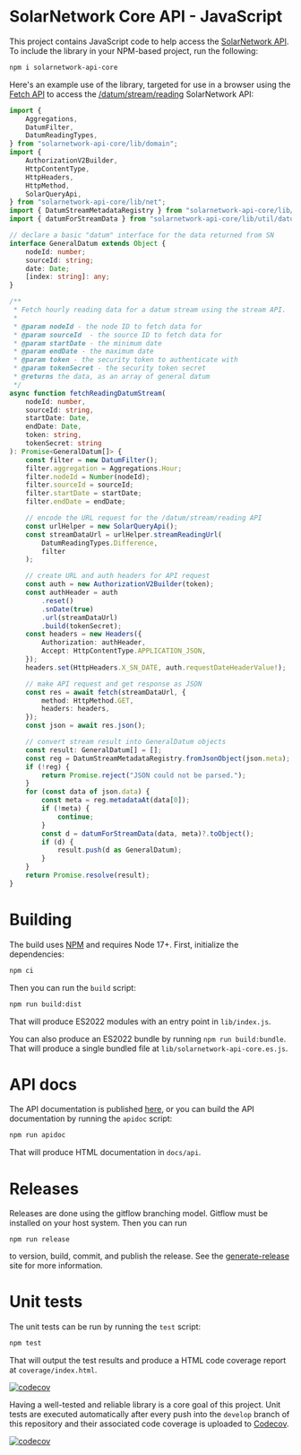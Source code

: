 # SolarNetwork Core API - JavaScript

This project contains JavaScript code to help access the [SolarNetwork API][solarnet-api].
To include the library in your NPM-based project, run the following:

```sh
npm i solarnetwork-api-core
```

Here's an example use of the library, targeted for use in a browser using the [Fetch API][fetch] to
access the [/datum/stream/reading][stream-reading] SolarNetwork API:

```ts
import {
	Aggregations,
	DatumFilter,
	DatumReadingTypes,
} from "solarnetwork-api-core/lib/domain";
import {
	AuthorizationV2Builder,
	HttpContentType,
	HttpHeaders,
	HttpMethod,
	SolarQueryApi,
} from "solarnetwork-api-core/lib/net";
import { DatumStreamMetadataRegistry } from "solarnetwork-api-core/lib/util";
import { datumForStreamData } from "solarnetwork-api-core/lib/util/datum";

// declare a basic "datum" interface for the data returned from SN
interface GeneralDatum extends Object {
	nodeId: number;
	sourceId: string;
	date: Date;
	[index: string]: any;
}

/**
 * Fetch hourly reading data for a datum stream using the stream API.
 *
 * @param nodeId - the node ID to fetch data for
 * @param sourceId  - the source ID to fetch data for
 * @param startDate - the minimum date
 * @param endDate - the maximum date
 * @param token - the security token to authenticate with
 * @param tokenSecret - the security token secret
 * @returns the data, as an array of general datum
 */
async function fetchReadingDatumStream(
	nodeId: number,
	sourceId: string,
	startDate: Date,
	endDate: Date,
	token: string,
	tokenSecret: string
): Promise<GeneralDatum[]> {
	const filter = new DatumFilter();
	filter.aggregation = Aggregations.Hour;
	filter.nodeId = Number(nodeId);
	filter.sourceId = sourceId;
	filter.startDate = startDate;
	filter.endDate = endDate;

	// encode the URL request for the /datum/stream/reading API
	const urlHelper = new SolarQueryApi();
	const streamDataUrl = urlHelper.streamReadingUrl(
		DatumReadingTypes.Difference,
		filter
	);

	// create URL and auth headers for API request
	const auth = new AuthorizationV2Builder(token);
	const authHeader = auth
		.reset()
		.snDate(true)
		.url(streamDataUrl)
		.build(tokenSecret);
	const headers = new Headers({
		Authorization: authHeader,
		Accept: HttpContentType.APPLICATION_JSON,
	});
	headers.set(HttpHeaders.X_SN_DATE, auth.requestDateHeaderValue!);

	// make API request and get response as JSON
	const res = await fetch(streamDataUrl, {
		method: HttpMethod.GET,
		headers: headers,
	});
	const json = await res.json();

	// convert stream result into GeneralDatum objects
	const result: GeneralDatum[] = [];
	const reg = DatumStreamMetadataRegistry.fromJsonObject(json.meta);
	if (!reg) {
		return Promise.reject("JSON could not be parsed.");
	}
	for (const data of json.data) {
		const meta = reg.metadataAt(data[0]);
		if (!meta) {
			continue;
		}
		const d = datumForStreamData(data, meta)?.toObject();
		if (d) {
			result.push(d as GeneralDatum);
		}
	}
	return Promise.resolve(result);
}
```



# Building

The build uses [NPM][npm] and requires Node 17+. First, initialize the dependencies:

```sh
npm ci
```

Then you can run the `build` script:

```sh
npm run build:dist
```

That will produce ES2022 modules with an entry point in `lib/index.js`.

You can also produce an ES2022 bundle by running `npm run build:bundle`. That will produce a single
bundled file at `lib/solarnetwork-api-core.es.js`.

# API docs

The API documentation is published [here](https://solarnetwork.github.io/), or you can build the API
documentation by running the `apidoc` script:

```sh
npm run apidoc
```

That will produce HTML documentation in `docs/api`.

# Releases

Releases are done using the gitflow branching model. Gitflow must be installed on your host system.
Then you can run

```shell
npm run release
```

to version, build, commit, and publish the release. See the [generate-release][generate-release]
site for more information.

# Unit tests

The unit tests can be run by running the `test` script:

```sh
npm test
```

That will output the test results and produce a HTML code coverage report at `coverage/index.html`.

[![codecov](https://codecov.io/gh/SolarNetwork/sn-api-core-js/graph/badge.svg?token=2YA6X8LUX7)](https://codecov.io/gh/SolarNetwork/sn-api-core-js)

Having a well-tested and reliable library is a core goal of this project. Unit tests are executed
automatically after every push into the `develop` branch of this repository and their associated code
coverage is uploaded to [Codecov](https://codecov.io/github/SolarNetwork/sn-api-core-js/).

[![codecov](https://codecov.io/gh/SolarNetwork/sn-api-core-js/graphs/sunburst.svg?token=2YA6X8LUX7)](https://codecov.io/github/SolarNetwork/sn-api-core-js)


[fetch]: https://developer.mozilla.org/en-US/docs/Web/API/Fetch_API
[generate-release]: https://github.com/mrkmg/node-generate-release
[npm]: https://www.npmjs.com/
[solarnet-api]: https://github.com/SolarNetwork/solarnetwork/wiki/API-Developer-Guide
[stream-reading]: https://github.com/SolarNetwork/solarnetwork/wiki/SolarQuery-Stream-API#datum-stream-reading-list
